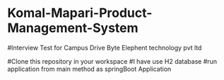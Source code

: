 # Komal-Mapari-Product-Management-System
#Interview Test for Campus Drive Byte Elephent technology pvt ltd

#Clone this repository in your workspace
#I have use H2 database
#run application from main method as springBoot Application


